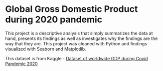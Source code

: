 # Global Gross Domestic Product during 2020 pandemic

This project is a descriptive analysis that simply summarizes the data at hand, presents its findings as well as investigates why the findings are the way that they are. This project was cleaned with Python and findings visualized with Seaborn and Matplotlib.

This dataset is from Kaggle - [Dataset of worldwide GDP during Covid Pandemic 2020](https://www.kaggle.com/mdjafrilalamshihab/dataset-of-worldwide-gdp-during-covid-pandemic2020)
